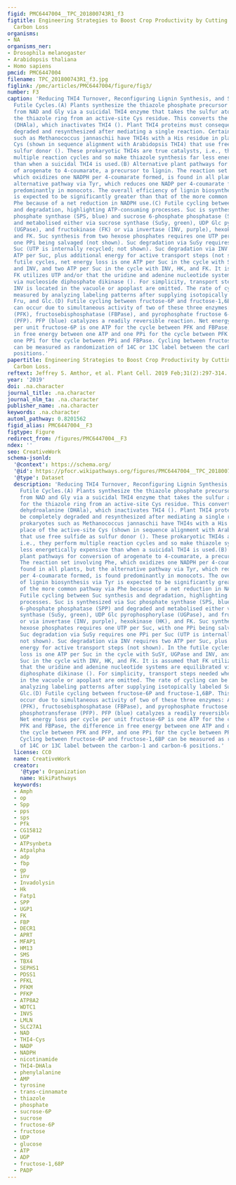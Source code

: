 ```yaml
---
figid: PMC6447004__TPC_201800743R1_f3
figtitle: Engineering Strategies to Boost Crop Productivity by Cutting Respiratory
  Carbon Loss
organisms:
- NA
organisms_ner:
- Drosophila melanogaster
- Arabidopsis thaliana
- Homo sapiens
pmcid: PMC6447004
filename: TPC_201800743R1_f3.jpg
figlink: /pmc/articles/PMC6447004/figure/fig3/
number: F3
caption: 'Reducing THI4 Turnover, Reconfiguring Lignin Synthesis, and Suppressing
  Futile Cycles.(A) Plants synthesize the thiazole phosphate precursor of thiamin
  from NAD and Gly via a suicidal THI4 enzyme that takes the sulfur atom needed for
  the thiazole ring from an active-site Cys residue. This converts the Cys to dehydroalanine
  (DHAla), which inactivates THI4 (). Plant THI4 proteins must consequently be completely
  degraded and resynthesized after mediating a single reaction. Certain prokaryotes
  such as Methanococcus jannaschii have THI4s with a His residue in place of the active-site
  Cys (shown in sequence alignment with Arabidopsis THI4) that use free sulfide as
  sulfur donor (). These prokaryotic THI4s are true catalysts, i.e., they perform
  multiple reaction cycles and so make thiazole synthesis far less energetically expensive
  than when a suicidal THI4 is used.(B) Alternative plant pathways for conversion
  of arogenate to 4-coumarate, a precursor to lignin. The reaction set involving Phe,
  which oxidizes one NADPH per 4-coumarate formed, is found in all plants, but the
  alternative pathway via Tyr, which reduces one NADP per 4-coumarate formed, is found
  predominantly in monocots. The overall efficiency of lignin biosynthesis via Tyr
  is expected to be significantly greater than that of the more common pathway via
  Phe because of a net reduction in NADPH use.(C) Futile cycling between Suc synthesis
  and degradation, highlighting ATP-consuming processes. Suc is synthesized via Suc
  phosphate synthase (SPS, blue) and sucrose 6-phosphate phosphatase (SPP) and degraded
  and metabolised either via sucrose synthase (SuSy, green), UDP Glc pyrophosphorylase
  (UGPase), and fructokinase (FK) or via invertase (INV, purple), hexokinase (HK),
  and FK. Suc synthesis from two hexose phosphates requires one UTP per Suc, with
  one PPi being salvaged (not shown). Suc degradation via SuSy requires one PPi per
  Suc (UTP is internally recycled; not shown). Suc degradation via INV requires two
  ATP per Suc, plus additional energy for active transport steps (not shown). In the
  futile cycles, net energy loss is one ATP per Suc in the cycle with SuSY, UGPase
  and INV, and two ATP per Suc in the cycle with INV, HK, and FK. It is assumed that
  FK utilizes UTP and/or that the uridine and adenine nucleotide systems are equilibrated
  via nucleoside diphosphate dikinase (). For simplicity, transport steps needed when
  INV is located in the vacuole or apoplast are omitted. The rate of cycling can be
  measured by analyzing labeling patterns after supplying isotopically labeled Suc,
  Fru, and Glc.(D) Futile cycling between fructose-6P and fructose-1,6BP. This cycle
  can occur due to simultaneous activity of two of these three enzymes: ATP-phosphofructokinase
  (PFK), fructosebisphosphatase (FBPase), and pyrophosphate fructose 6-phosphate phosphotransferase
  (PFP). PFP (blue) catalyzes a readily reversible reaction. Net energy loss per cycle
  per unit fructose-6P is one ATP for the cycle between PFK and FBPase, the difference
  in free energy between one ATP and one PPi for the cycle between PFK and PFP, and
  one PPi for the cycle between PPi and FBPase. Cycling between fructose-6P and fructose-1,6BP
  can be measured as randomization of 14C or 13C label between the carbon-1 and carbon-6
  positions.'
papertitle: Engineering Strategies to Boost Crop Productivity by Cutting Respiratory
  Carbon Loss.
reftext: Jeffrey S. Amthor, et al. Plant Cell. 2019 Feb;31(2):297-314.
year: '2019'
doi: .na.character
journal_title: .na.character
journal_nlm_ta: .na.character
publisher_name: .na.character
keywords: .na.character
automl_pathway: 0.8201562
figid_alias: PMC6447004__F3
figtype: Figure
redirect_from: /figures/PMC6447004__F3
ndex: ''
seo: CreativeWork
schema-jsonld:
  '@context': https://schema.org/
  '@id': https://pfocr.wikipathways.org/figures/PMC6447004__TPC_201800743R1_f3.html
  '@type': Dataset
  description: 'Reducing THI4 Turnover, Reconfiguring Lignin Synthesis, and Suppressing
    Futile Cycles.(A) Plants synthesize the thiazole phosphate precursor of thiamin
    from NAD and Gly via a suicidal THI4 enzyme that takes the sulfur atom needed
    for the thiazole ring from an active-site Cys residue. This converts the Cys to
    dehydroalanine (DHAla), which inactivates THI4 (). Plant THI4 proteins must consequently
    be completely degraded and resynthesized after mediating a single reaction. Certain
    prokaryotes such as Methanococcus jannaschii have THI4s with a His residue in
    place of the active-site Cys (shown in sequence alignment with Arabidopsis THI4)
    that use free sulfide as sulfur donor (). These prokaryotic THI4s are true catalysts,
    i.e., they perform multiple reaction cycles and so make thiazole synthesis far
    less energetically expensive than when a suicidal THI4 is used.(B) Alternative
    plant pathways for conversion of arogenate to 4-coumarate, a precursor to lignin.
    The reaction set involving Phe, which oxidizes one NADPH per 4-coumarate formed, is
    found in all plants, but the alternative pathway via Tyr, which reduces one NADP
    per 4-coumarate formed, is found predominantly in monocots. The overall efficiency
    of lignin biosynthesis via Tyr is expected to be significantly greater than that
    of the more common pathway via Phe because of a net reduction in NADPH use.(C)
    Futile cycling between Suc synthesis and degradation, highlighting ATP-consuming
    processes. Suc is synthesized via Suc phosphate synthase (SPS, blue) and sucrose
    6-phosphate phosphatase (SPP) and degraded and metabolised either via sucrose
    synthase (SuSy, green), UDP Glc pyrophosphorylase (UGPase), and fructokinase (FK)
    or via invertase (INV, purple), hexokinase (HK), and FK. Suc synthesis from two
    hexose phosphates requires one UTP per Suc, with one PPi being salvaged (not shown).
    Suc degradation via SuSy requires one PPi per Suc (UTP is internally recycled;
    not shown). Suc degradation via INV requires two ATP per Suc, plus additional
    energy for active transport steps (not shown). In the futile cycles, net energy
    loss is one ATP per Suc in the cycle with SuSY, UGPase and INV, and two ATP per
    Suc in the cycle with INV, HK, and FK. It is assumed that FK utilizes UTP and/or
    that the uridine and adenine nucleotide systems are equilibrated via nucleoside
    diphosphate dikinase (). For simplicity, transport steps needed when INV is located
    in the vacuole or apoplast are omitted. The rate of cycling can be measured by
    analyzing labeling patterns after supplying isotopically labeled Suc, Fru, and
    Glc.(D) Futile cycling between fructose-6P and fructose-1,6BP. This cycle can
    occur due to simultaneous activity of two of these three enzymes: ATP-phosphofructokinase
    (PFK), fructosebisphosphatase (FBPase), and pyrophosphate fructose 6-phosphate
    phosphotransferase (PFP). PFP (blue) catalyzes a readily reversible reaction.
    Net energy loss per cycle per unit fructose-6P is one ATP for the cycle between
    PFK and FBPase, the difference in free energy between one ATP and one PPi for
    the cycle between PFK and PFP, and one PPi for the cycle between PPi and FBPase.
    Cycling between fructose-6P and fructose-1,6BP can be measured as randomization
    of 14C or 13C label between the carbon-1 and carbon-6 positions.'
  license: CC0
  name: CreativeWork
  creator:
    '@type': Organization
    name: WikiPathways
  keywords:
  - Amph
  - op
  - Spp
  - pps
  - sps
  - Pfk
  - CG15812
  - UGP
  - ATPsynbeta
  - Atpalpha
  - adp
  - fbp
  - gp
  - inv
  - Invadolysin
  - Hk
  - Fatp1
  - SPP
  - UGP1
  - FK
  - FBP
  - DECR1
  - APRT
  - MFAP1
  - HM13
  - SMS
  - TBX4
  - SEPHS1
  - PDSS1
  - PFKL
  - PFKM
  - PFKP
  - ATP8A2
  - WDTC1
  - INVS
  - LMLN
  - SLC27A1
  - NAD
  - THI4-Cys
  - NADP
  - NADPH
  - nicotinamide
  - THI4-DHAla
  - phenylalanine
  - AMP
  - tyrosine
  - trans-cinnamate
  - thiazole
  - phosphate
  - sucrose-6P
  - sucrose
  - fructose-6P
  - fructose
  - UDP
  - glucose
  - ATP
  - ADP
  - fructose-1,68P
  - PADP
---
```

